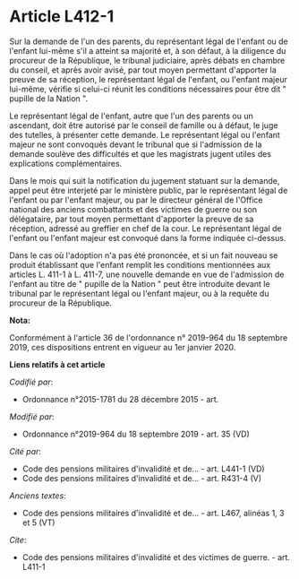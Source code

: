 # Article L412-1

Sur la demande de l'un des parents, du représentant légal de l'enfant ou de l'enfant lui-même s'il a atteint sa majorité et,
à son défaut, à la diligence du procureur de la République, le   tribunal judiciaire, après débats en chambre du conseil, et
après avoir avisé, par tout moyen permettant d'apporter la preuve de sa réception, le représentant légal de l'enfant, ou
l'enfant majeur lui-même, vérifie si celui-ci réunit les conditions nécessaires pour être dit " pupille de la Nation ". 

Le représentant légal de l'enfant, autre que l'un des parents ou un ascendant, doit être autorisé par le conseil de famille
ou à défaut, le juge des tutelles, à présenter cette demande. Le représentant légal ou l'enfant majeur ne sont convoqués
devant le tribunal que si l'admission de la demande soulève des difficultés et que les magistrats jugent utiles des
explications complémentaires. 

Dans le mois qui suit la notification du jugement statuant sur la demande, appel peut être interjeté par le ministère public,
par le représentant légal de l'enfant ou par l'enfant majeur, ou par le directeur général de l'Office national des anciens
combattants et des victimes de guerre ou son délégataire, par tout moyen permettant d'apporter la preuve de sa réception,
adressé au greffier en chef de la cour. Le représentant légal de l'enfant ou l'enfant majeur est convoqué dans la forme
indiquée ci-dessus. 

Dans le cas où l'adoption n'a pas été prononcée, et si un fait nouveau se produit établissant que l'enfant remplit les
conditions mentionnées aux articles L. 411-1 à L. 411-7, une nouvelle demande en vue de l'admission de l'enfant au titre de "
pupille de la Nation " peut être introduite devant le tribunal par le représentant légal ou l'enfant majeur, ou à la requête
du procureur de la République.

**Nota:**

Conformément à l'article 36 de l'ordonnance n° 2019-964 du 18 septembre 2019, ces dispositions entrent en vigueur au 1er
janvier 2020.

**Liens relatifs à cet article**

_Codifié par_:

  - Ordonnance n°2015-1781 du 28 décembre 2015 - art.

_Modifié par_:

  - Ordonnance n°2019-964 du 18 septembre 2019 - art. 35 (VD)

_Cité par_:

  - Code des pensions militaires d'invalidité et de... - art. L441-1 (VD)
  - Code des pensions militaires d'invalidité et de... - art. R431-4 (V)

_Anciens textes_:

  - Code des pensions militaires d'invalidité et de... - art. L467, alinéas 1, 3 et 5 (VT)

_Cite_:

  - Code des pensions militaires d'invalidité et des victimes de guerre. - art. L411-1
